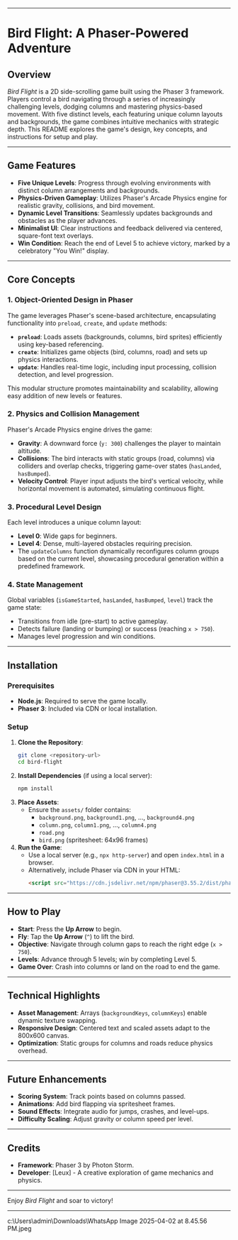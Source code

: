 
---

# Bird Flight: A Phaser-Powered Adventure

## Overview
*Bird Flight* is a 2D side-scrolling game built using the Phaser 3 framework. Players control a bird navigating through a series of increasingly challenging levels, dodging columns and mastering physics-based movement. With five distinct levels, each featuring unique column layouts and backgrounds, the game combines intuitive mechanics with strategic depth. This README explores the game's design, key concepts, and instructions for setup and play.

---

## Game Features
- **Five Unique Levels**: Progress through evolving environments with distinct column arrangements and backgrounds.
- **Physics-Driven Gameplay**: Utilizes Phaser's Arcade Physics engine for realistic gravity, collisions, and bird movement.
- **Dynamic Level Transitions**: Seamlessly updates backgrounds and obstacles as the player advances.
- **Minimalist UI**: Clear instructions and feedback delivered via centered, square-font text overlays.
- **Win Condition**: Reach the end of Level 5 to achieve victory, marked by a celebratory "You Win!" display.

---

## Core Concepts

### 1. Object-Oriented Design in Phaser
The game leverages Phaser's scene-based architecture, encapsulating functionality into `preload`, `create`, and `update` methods:
- **`preload`**: Loads assets (backgrounds, columns, bird sprites) efficiently using key-based referencing.
- **`create`**: Initializes game objects (bird, columns, road) and sets up physics interactions.
- **`update`**: Handles real-time logic, including input processing, collision detection, and level progression.

This modular structure promotes maintainability and scalability, allowing easy addition of new levels or features.

### 2. Physics and Collision Management
Phaser's Arcade Physics engine drives the game:
- **Gravity**: A downward force (`y: 300`) challenges the player to maintain altitude.
- **Collisions**: The bird interacts with static groups (road, columns) via colliders and overlap checks, triggering game-over states (`hasLanded`, `hasBumped`).
- **Velocity Control**: Player input adjusts the bird's vertical velocity, while horizontal movement is automated, simulating continuous flight.

### 3. Procedural Level Design
Each level introduces a unique column layout:
- **Level 0**: Wide gaps for beginners.
- **Level 4**: Dense, multi-layered obstacles requiring precision.
- The `updateColumns` function dynamically reconfigures column groups based on the current level, showcasing procedural generation within a predefined framework.

### 4. State Management
Global variables (`isGameStarted`, `hasLanded`, `hasBumped`, `level`) track the game state:
- Transitions from idle (pre-start) to active gameplay.
- Detects failure (landing or bumping) or success (reaching `x > 750`).
- Manages level progression and win conditions.

---

## Installation

### Prerequisites
- **Node.js**: Required to serve the game locally.
- **Phaser 3**: Included via CDN or local installation.

### Setup
1. **Clone the Repository**:
   ```bash
   git clone <repository-url>
   cd bird-flight
   ```
2. **Install Dependencies** (if using a local server):
   ```bash
   npm install
   ```
3. **Place Assets**:
   - Ensure the `assets/` folder contains:
     - `background.png`, `background1.png`, ..., `background4.png`
     - `column.png`, `column1.png`, ..., `column4.png`
     - `road.png`
     - `bird.png` (spritesheet: 64x96 frames)
4. **Run the Game**:
   - Use a local server (e.g., `npx http-server`) and open `index.html` in a browser.
   - Alternatively, include Phaser via CDN in your HTML:
     ```html
     <script src="https://cdn.jsdelivr.net/npm/phaser@3.55.2/dist/phaser.min.js"></script>
     ```

---

## How to Play
- **Start**: Press the **Up Arrow** to begin.
- **Fly**: Tap the **Up Arrow** (`^`) to lift the bird.
- **Objective**: Navigate through column gaps to reach the right edge (`x > 750`).
- **Levels**: Advance through 5 levels; win by completing Level 5.
- **Game Over**: Crash into columns or land on the road to end the game.

---

## Technical Highlights
- **Asset Management**: Arrays (`backgroundKeys`, `columnKeys`) enable dynamic texture swapping.
- **Responsive Design**: Centered text and scaled assets adapt to the 800x600 canvas.
- **Optimization**: Static groups for columns and roads reduce physics overhead.

---

## Future Enhancements
- **Scoring System**: Track points based on columns passed.
- **Animations**: Add bird flapping via spritesheet frames.
- **Sound Effects**: Integrate audio for jumps, crashes, and level-ups.
- **Difficulty Scaling**: Adjust gravity or column speed per level.

---

## Credits
- **Framework**: Phaser 3 by Photon Storm.
- **Developer**: [Leux] - A creative exploration of game mechanics and physics.

---

Enjoy *Bird Flight* and soar to victory!

---
c:\Users\admin\Downloads\WhatsApp Image 2025-04-02 at 8.45.56 PM.jpeg

